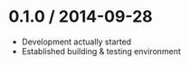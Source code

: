 0.1.0 / 2014-09-28
==================

* Development actually started
* Established building & testing environment